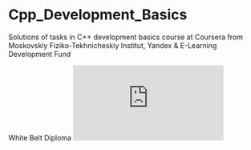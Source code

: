 # Cpp_Development_Basics
Solutions of tasks in С++ development basics course at Coursera from Moskovskiy Fiziko-Tekhnicheskiy Institut, Yandex & E-Learning Development Fund

White Belt Diploma
![alt text](https://github.com/lenaNzrva/Cpp_Development_Basics/blob/main/WhiteBelt/Coursera.pdf?raw=true)
